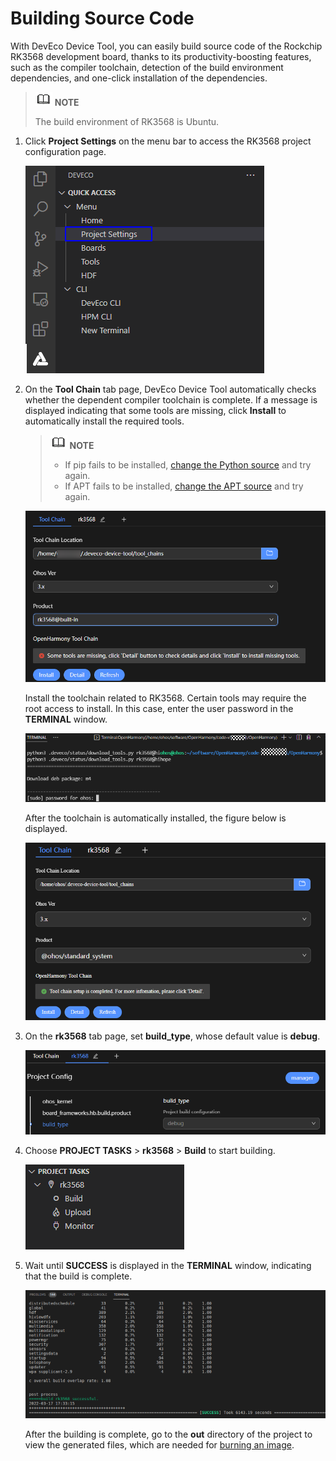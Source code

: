 # Building Source Code


With DevEco Device Tool, you can easily build source code of the Rockchip RK3568 development board, thanks to its productivity-boosting features, such as the compiler toolchain, detection of the build environment dependencies, and one-click installation of the dependencies.


> ![icon-note.gif](public_sys-resources/icon-note.gif) **NOTE**
>
> The build environment of RK3568 is Ubuntu.


1. Click **Project Settings** on the menu bar to access the RK3568 project configuration page.

   ![en-us_image_0000001327669509](figures/en-us_image_0000001327669509.png)

2. On the **Tool Chain** tab page, DevEco Device Tool automatically checks whether the dependent compiler toolchain is complete. If a message is displayed indicating that some tools are missing, click **Install** to automatically install the required tools.

   > ![icon-note.gif](public_sys-resources/icon-note.gif) **NOTE**
   >
   > - If pip fails to be installed, [change the Python source](https://device.harmonyos.com/en/docs/documentation/guide/ide-set-python-source-0000001227639986) and try again.
   > - If APT fails to be installed, [change the APT source](https://device.harmonyos.com/en/docs/documentation/guide/faq-toolchain-install-0000001301623822) and try again.

   ![en-us_image_0000001292531806](figures/en-us_image_0000001292531806.png)

   Install the toolchain related to RK3568. Certain tools may require the root access to install. In this case, enter the user password in the **TERMINAL** window.

   ![en-us_image_0000001327429541](figures/en-us_image_0000001327429541.png)

   After the toolchain is automatically installed, the figure below is displayed.

   ![en-us_image_0000001349388493](figures/en-us_image_0000001349388493.png)

3. On the **rk3568** tab page, set **build_type**, whose default value is **debug**.

   ![en-us_image_0000001276354454](figures/en-us_image_0000001276354454.png)

4. Choose **PROJECT TASKS** > **rk3568** > **Build** to start building.

   ![en-us_image_0000001265516901](figures/en-us_image_0000001265516901.png)

5. Wait until **SUCCESS** is displayed in the **TERMINAL** window, indicating that the build is complete.

   ![en-us_image_0000001307162054](figures/en-us_image_0000001307162054.png)

   After the building is complete, go to the **out** directory of the project to view the generated files, which are needed for [burning an image](quickstart-ide-3568-burn.md).
